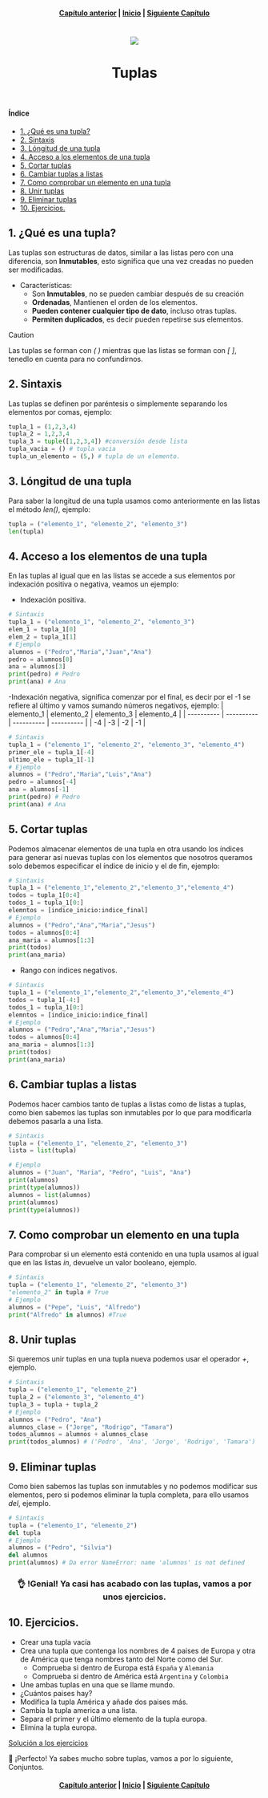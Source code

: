 <h4 align="center">
<a href="https://github.com/tecxion/Curso-Python/tree/main/04_Listas/readme.md">Capítulo anterior</a> | <a href="https://github.com/tecxion/Curso-Python/tree/main">Inicio</a> | <a href="https://github.com/tecxion/Curso-Python/tree/main/06_Conjuntos/readme.md">Siguiente Capítulo</a>
</h4>


<h1 align="center">
<img src="https://github.com/tecxion/Curso-Python/blob/main/Media/tuplas.png">
</h1>

<h1 align="center">Tuplas</h1><br>

<h4>Índice</h4>

- [1. ¿Qué es una tupla?](#1-qué-es-una-tupla)
- [2. Sintaxis](#2-sintaxis)
- [3. Lóngitud de una tupla](#3-lóngitud-de-una-tupla)
- [4. Acceso a los elementos de una tupla](#4-acceso-a-los-elementos-de-una-tupla)
- [5. Cortar tuplas](#5-cortar-tuplas)
- [6. Cambiar tuplas a listas](#6-cambiar-tuplas-a-listas)
- [7. Como comprobar un elemento en una tupla](#7-como-comprobar-un-elemento-en-una-tupla)
- [8. Unir tuplas](#8-unir-tuplas)
- [9. Eliminar tuplas](#9-eliminar-tuplas)
- [10. Ejercicios.](#10-ejercicios)



<a name="1-qué-es-una-tupla"></a>

## 1. ¿Qué es una tupla?

Las tuplas son estructuras de datos, similar a las listas pero con una diferencia, son **Inmutables**, esto significa que una vez creadas no pueden ser modificadas.

- Características:
    - Son **Inmutables**, no se pueden cambiar después de su creación
    - **Ordenadas**, Mantienen el orden de los elementos.
    - **Pueden contener cualquier tipo de dato**, incluso otras tuplas.
    - **Permiten duplicados**, es decir pueden repetirse sus elementos.

>[!CAUTION]
>Las tuplas se forman con _( )_ mientras que las listas se forman con _[ ]_, tenedlo en cuenta para no confundirnos.

<a name = "2-sintaxis"></a>

## 2. Sintaxis 

Las tuplas se definen por paréntesis o simplemente separando los elementos por comas, ejemplo:
```python
tupla_1 = (1,2,3,4)
tupla_2 = 1,2,3,4 
tupla_3 = tuple([1,2,3,4]) #conversión desde lista
tupla_vacia = () # tupla vacia
tupla_un_elemento = (5,) # tupla de un elemento.
```

<a name = "3-lóngitud-de-una-tupla"></a>

## 3. Lóngitud de una tupla

Para saber la longitud de una tupla usamos como anteriormente en las listas el método _len()_, ejemplo:
```python
tupla = ("elemento_1", "elemento_2", "elemento_3")
len(tupla)
```

<a name = "4-Acceso-a-los-elementos-de-una-tupla"></a>

## 4. Acceso a los elementos de una tupla

En las tuplas al igual que en las listas se accede a sus elementos por indexación positiva o negativa, veamos un ejemplo:
- Indexación positiva.
```python
# Sintaxis
tupla_1 = ("elemento_1", "elemento_2", "elemento_3")
elem_1 = tupla_1[0]
elem_2 = tupla_1[1]
# Ejemplo
alumnos = ("Pedro","Maria","Juan","Ana")
pedro = alumnos[0]
ana = alumnos[3]
print(pedro) # Pedro
print(ana) # Ana
```

-Indexación negativa, significa comenzar por el final, es decir por el -1 se refiere al último y vamos sumando números negativos, ejemplo:
| elemento_1 | elemento_2 | elemento_3 | elemento_4 |
| ---------- | ---------- | ---------- | ---------- |
| -4         | -3         | -2         | -1         |

```python
# Sintaxis
tupla_1 = ("elemento_1", "elemento_2", "elemento_3", "elemento_4")
primer_ele = tupla_1[-4]
ultimo_ele = tupla_1[-1]
# Ejemplo
alumnos = ("Pedro","Maria","Luis","Ana")
pedro = alumnos[-4]
ana = alumnos[-1]
print(pedro) # Pedro
print(ana) # Ana
```

<a name = "5-Cortar-tuplas"></a>

## 5. Cortar tuplas

Podemos almacenar elementos de una tupla en otra usando los índices para generar así nuevas tuplas con los elementos que nosotros queramos solo debemos especificar el índice de inicio y el de fin, ejemplo:
```python
# Sintaxis
tupla_1 = ("elemento_1","elemento_2","elemento_3","elemento_4")
todos = tupla_1[0:4]
todos_1 = tupla_1[0:]
elemntos = [indice_inicio:indice_final]
# Ejemplo
alumnos = ("Pedro","Ana","Maria","Jesus")
todos = alumnos[0:4]
ana_maria = alumnos[1:3]
print(todos)
print(ana_maria)
```

- Rango con índices negativos.
```python
# Sintaxis
tupla_1 = ("elemento_1","elemento_2","elemento_3","elemento_4")
todos = tupla_1[-4:]
todos_1 = tupla_1[0:]
elemntos = [indice_inicio:indice_final]
# Ejemplo
alumnos = ("Pedro","Ana","Maria","Jesus")
todos = alumnos[0:4]
ana_maria = alumnos[1:3]
print(todos)
print(ana_maria)
```

<a name = "6-cambiar-tuplas-a-listas"></a>

## 6. Cambiar tuplas a listas

Podemos hacer cambios tanto de tuplas a listas como de listas a tuplas, como bien sabemos las tuplas son inmutables por lo que para modificarla debemos pasarla a una lista.

```python
# Sintaxis
tupla = ("elemento_1", "elemento_2", "elemento_3")
lista = list(tupla)

# Ejemplo
alumnos = ("Juan", "Maria", "Pedro", "Luis", "Ana")
print(alumnos)
print(type(alumnos))
alumnos = list(alumnos)
print(alumnos)
print(type(alumnos))
```

<a name="7-como-comprobar-un-elemento-en-una-tupla"></a>

## 7. Como comprobar un elemento en una tupla

Para comprobar si un elemento está contenido en una tupla usamos al igual que en las listas _in_, devuelve un valor booleano, ejemplo.

```python
# Sintaxis
tupla = ("elemento_1", "elemento_2", "elemento_3")
"elemento_2" in tupla # True
# Ejemplo
alumnos = ("Pepe", "Luis", "Alfredo")
print("Alfredo" in alumnos) #True
```

<a name="8-unir-tuplas"></a>

## 8. Unir tuplas

Si queremos unir tuplas en una tupla nueva podemos usar el operador _+_, ejemplo.
```python
# Sintaxis
tupla = ("elemento_1", "elemento_2")
tupla_2 = ("elemento_3", "elemento_4")
tupla_3 = tupla + tupla_2
# Ejemplo
alumnos = ("Pedro", "Ana")
alumnos_clase = ("Jorge", "Rodrigo", "Tamara")
todos_alumnos = alumnos + alumnos_clase
print(todos_alumnos) # ('Pedro', 'Ana', 'Jorge', 'Rodrigo', 'Tamara')
```

<a name = "9-eliminar-tuplas"></a>

## 9. Eliminar tuplas

Como bien sabemos las tuplas son inmutables y no podemos modificar sus elementos, pero si podemos eliminar la tupla completa, para ello usamos _del_, ejemplo.
```python
# Sintaxis
tupla = ("elemento_1", "elemento_2")
del tupla
# Ejemplo
alumnos = ("Pedro", "Silvia")
del alumnos
print(alumnos) # Da error NameError: name 'alumnos' is not defined
```

<h3 align = "center">
👌 !Genial! Ya casi has acabado con las tuplas, vamos a por unos ejercicios.
</h3>

<a name = "10-ejercicios"></a>

## 10. Ejercicios.

- Crear una tupla vacía
- Crea una tupla que contenga los nombres de 4 paises de Europa y otra de América que tenga nombres tanto del Norte como del Sur.
  - Comprueba si dentro de Europa está `España` y `Alemania`
  - Comprueba si dentro de América está `Argentina` y `Colombia`
- Une ambas tuplas en una que se llame mundo.
- ¿Cuántos paises hay?
- Modifica la tupla América y añade dos paises más.
- Cambia la tupla america a una lista.
- Separa el primer y el último elemento de la tupla europa.
- Elimina la tupla europa.

[Solución a los ejercicios](./Ejercicio.py)


🤩 ¡Perfecto! Ya sabes mucho sobre tuplas, vamos a por lo siguiente, Conjuntos.

<h4 align="center">
<a href="https://github.com/tecxion/Curso-Python/tree/main/04_Listas/readme.md">Capítulo anterior</a> | <a href="https://github.com/tecxion/Curso-Python/tree/main">Inicio</a> | <a href="https://github.com/tecxion/Curso-Python/tree/main/06_Conjuntos/readme.md">Siguiente Capítulo</a>
</h4>
